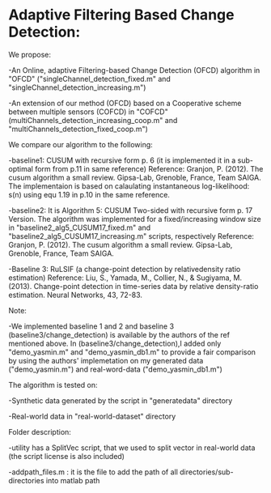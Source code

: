 # Adaptive Filtering Based Change Detection:

We propose:

-An Online, adaptive Filtering-based Change Detection (OFCD) algorithm in 
"OFCD" ("singleChannel_detection_fixed.m" and "singleChannel_detection_increasing.m")

-An extension of our method (OFCD) based on a Cooperative scheme between multiple sensors (COFCD) in "COFCD" (multiChannels_detection_increasing_coop.m" and "multiChannels_detection_fixed_coop.m")

We compare our algorithm to the following:

-baseline1: CUSUM with recursive form p. 6 (it is implemented it in a sub-optimal form from p.11 in same reference)
Reference: Granjon, P. (2012). The cusum algorithm a small review. Gipsa-Lab, Grenoble, France, Team SAIGA.
The implementaion is based on calaulating instantaneous log-likelihood: s(n) using equ 1.19 in p.10 in the same reference.

-baseline2: It is Algorithm 5: CUSUM Two-sided with recursive form p. 17 Version. The algorithm was implemented for a fixed/increasing window size in "baseline2_alg5_CUSUM17_fixed.m" and "baseline2_alg5_CUSUM17_increasing.m" scripts, respectively
Reference: Granjon, P. (2012). The cusum algorithm a small review. Gipsa-Lab, Grenoble, France, Team SAIGA.

-Baseline 3: RuLSIF (a change-point detection by relativedensity ratio estimation) 
Reference: Liu, S., Yamada, M., Collier, N., & Sugiyama, M. (2013). Change-point detection in time-series data by relative density-ratio estimation. Neural Networks, 43, 72-83.


Note: 

-We implemented baseline 1 and 2 and baseline 3 (baseline3/change_detection) is available by the authors of the ref mentioned above. In (baseline3/change_detection),I added only "demo_yasmin.m" and "demo_yasmin_db1.m" to provide a fair comparison by using the authors' implemetation on my generated data ("demo_yasmin.m") and real-word-data ("demo_yasmin_db1.m")

The algorithm is tested on:

-Synthetic data generated by the script in "generatedata" directory 

-Real-world data in "real-world-dataset" directory

Folder description:

-utility has a SplitVec script, that we used to split vector in real-world data (the script license is also included)

-addpath_files.m : it is the file to add the path of all directories/sub-directories into matlab path
